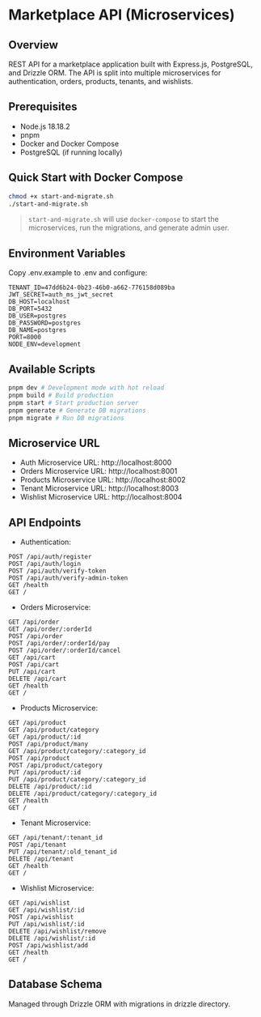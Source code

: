 # Marketplace API (Microservices)

## Overview

REST API for a marketplace application built with Express.js, PostgreSQL, and Drizzle ORM. The API is split into multiple microservices for authentication, orders, products, tenants, and wishlists.

## Prerequisites

- Node.js 18.18.2
- pnpm
- Docker and Docker Compose
- PostgreSQL (if running locally)

## Quick Start with Docker Compose

```bash
chmod +x start-and-migrate.sh
./start-and-migrate.sh
```
> `start-and-migrate.sh` will use `docker-compose` to start the microservices, run the migrations, and generate admin user.

## Environment Variables

Copy .env.example to .env and configure:

```
TENANT_ID=47dd6b24-0b23-46b0-a662-776158d089ba
JWT_SECRET=auth_ms_jwt_secret
DB_HOST=localhost
DB_PORT=5432
DB_USER=postgres
DB_PASSWORD=postgres
DB_NAME=postgres
PORT=8000
NODE_ENV=development

```

## Available Scripts

```bash
pnpm dev # Development mode with hot reload
pnpm build # Build production
pnpm start # Start production server
pnpm generate # Generate DB migrations
pnpm migrate # Run DB migrations
```

## Microservice URL

* Auth Microservice URL: http://localhost:8000
* Orders Microservice URL: http://localhost:8001
* Products Microservice URL: http://localhost:8002
* Tenant Microservice URL: http://localhost:8003
* Wishlist Microservice URL: http://localhost:8004

## API Endpoints

* Authentication:
```
POST /api/auth/register
POST /api/auth/login
POST /api/auth/verify-token
POST /api/auth/verify-admin-token
GET /health
GET /
```
* Orders Microservice:
```
GET /api/order
GET /api/order/:orderId
POST /api/order
POST /api/order/:orderId/pay
POST /api/order/:orderId/cancel
GET /api/cart
POST /api/cart
PUT /api/cart
DELETE /api/cart
GET /health
GET /
```
* Products Microservice:
```
GET /api/product
GET /api/product/category
GET /api/product/:id
POST /api/product/many
GET /api/product/category/:category_id
POST /api/product
POST /api/product/category
PUT /api/product/:id
PUT /api/product/category/:category_id
DELETE /api/product/:id
DELETE /api/product/category/:category_id
GET /health
GET /
```
* Tenant Microservice:
```
GET /api/tenant/:tenant_id
POST /api/tenant
PUT /api/tenant/:old_tenant_id
DELETE /api/tenant
GET /health
GET /
```
* Wishlist Microservice:
```
GET /api/wishlist
GET /api/wishlist/:id
POST /api/wishlist
PUT /api/wishlist/:id
DELETE /api/wishlist/remove
DELETE /api/wishlist/:id
POST /api/wishlist/add
GET /health
GET /
```

## Database Schema

Managed through Drizzle ORM with migrations in drizzle directory.
